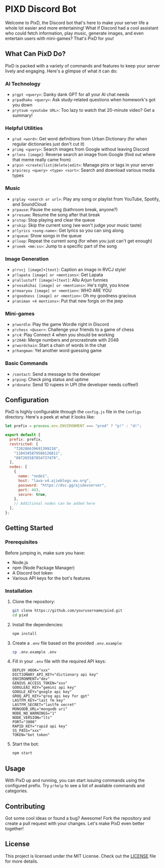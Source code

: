 # PIXD Discord Bot

Welcome to PixD, the Discord bot that's here to make your server life a whole lot easier and more entertaining! What if Discord had a cool assistant who could fetch information, play music, generate images, and even entertain users with mini-games? That's PixD for you!

## What Can PixD Do?

PixD is packed with a variety of commands and features to keep your server lively and engaging. Here's a glimpse of what it can do:

### AI Technology
- `p!gpt <query>`: Danky dank GPT for all your AI chat needs
- `p!padhaku <query>`: Ask study-related questions when homework's got you down
- `p!ytsum <youtube URL>`: Too lazy to watch that 20-minute video? Get a summary!

### Helpful Utilities
- `p!ud <word>`: Get word definitions from Urban Dictionary (for when regular dictionaries just don't cut it)
- `p!img <query>`: Search images from Google without leaving Discord
- `p!lens [image]`: Reverse search an image from Google (find out where that meme really came from)
- `p!pin <create|list|delete|edit>`: Manage pins or tags in your server
- `p!piracy <query> <type> <sort>`: Search and download various media types

### Music
- `p!play <search or url>`: Play any song or playlist from YouTube, Spotify, and SoundCloud
- `p!pause`: Pause the song (bathroom break, anyone?)
- `p!resume`: Resume the song after that break
- `p!stop`: Stop playing and clear the queue
- `p!skip`: Skip the current song (we won't judge your music taste)
- `p!lyrics <song-name>`: Get lyrics so you can sing along
- `p!queue`: Show songs in the queue
- `p!loop`: Repeat the current song (for when you just can't get enough)
- `p!seek <mm:ss>`: Jump to a specific part of the song

### Image Generation
- `p!rvcj [image]+[text]`: Caption an image in RVCJ style!
- `p!lapata [image] or <mentions>`: Get Lapata
- `p!allustuff [image]+[text]`: Allu Arjun funnies
- `p!vosahihai [image] or <mentions>`: He's right, you know
- `p!nearyou [image] or <mention>`: WHO ARE YOU
- `p!goodness [image] or <mention>`: Oh my goodness gracious
- `p!animan <4 mentions>`: Put that new forgis on the jeep

### Mini-games
- `p!wordle`: Play the game Wordle right in Discord
- `p!chess <@user>`: Challenge your friends to a game of chess
- `p!c4`: Play Connect 4 when you should be working
- `p!2048`: Merge numbers and procrastinate with 2048
- `p!wordchain`: Start a chain of words in the chat
- `p!hangman`: Yet another word guessing game

### Basic Commands
- `/contact`: Send a message to the developer
- `p!ping`: Check ping status and uptime
- `p!donate`: Send 10 rupees in UPI (the developer needs coffee!)

## Configuration

PixD is highly configurable through the `config.js` file in the `Configs` directory. Here's a peek at what it looks like:

```javascript
let prefix = process.env.ENVIRONMENT === "prod" ? "p!" : "d!";

export default {
  prefix: prefix,
  restricted: [
    "720286639691399218",
    "1104345879588126811",
    "887265587854737479",
  ],
  nodes: [
    {
      name: "node1",
      host: "lava-v4.ajieblogs.eu.org",
      password: "https://dsc.gg/ajidevserver",
      port: 443,
      secure: true,
    },
    // Additional nodes can be added here
  ],
};
```

## Getting Started

### Prerequisites

Before jumping in, make sure you have:

- Node.js
- npm (Node Package Manager)
- A Discord bot token
- Various API keys for the bot's features

### Installation

1. Clone the repository:
   ```bash
   git clone https://github.com/yourusername/pixd.git
   cd pixd
   ```

2. Install the dependencies:
   ```bash
   npm install
   ```

3. Create a `.env` file based on the provided `.env.example`:
   ```bash
   cp .env.example .env
   ```

4. Fill in your `.env` file with the required API keys:
   ```
   DEPLOY_HOOK="xxx"
   DICTIONARY_API_KEY="dictionary api key"
   ENVIRONMENT="dev"
   GENIUS_ACCESS_TOKEN="xxx"
   GOOGLEAI_KEY="gemini api key"
   GOOGLE_KEY="google api key"
   GROQ_API_KEY="groq api key for gpt"
   LASTFM_KEY="last fm key"
   LASTFM_SECRET="lastfm secret"
   MONGODB_URL="mongodb uri"
   NODE_NO_WARNINGS="1"
   NODE_VERSION="lts"
   PORT="3000"
   RAPID_KEY="rapid api key"
   SS_PASS="xxx"
   TOKEN="bot token"
   ```

5. Start the bot:
   ```bash
   npm start
   ```

## Usage

With PixD up and running, you can start issuing commands using the configured prefix. Try `p!help` to see a list of available commands and categories.

## Contributing

Got some cool ideas or found a bug? Awesome! Fork the repository and create a pull request with your changes. Let's make PixD even better together!

## License

This project is licensed under the MIT License. Check out the [LICENSE](LICENSE) file for more details.
